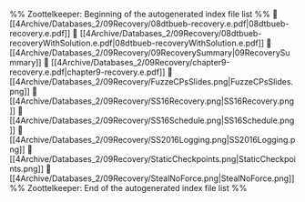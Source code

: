 %% Zoottelkeeper: Beginning of the autogenerated index file list  %%
📄 [[4Archive/Databases_2/09Recovery/08dtbueb-recovery.e.pdf|08dtbueb-recovery.e.pdf]]
📄 [[4Archive/Databases_2/09Recovery/08dtbueb-recoveryWithSolution.e.pdf|08dtbueb-recoveryWithSolution.e.pdf]]
📄 [[4Archive/Databases_2/09Recovery/09RecoverySummary|09RecoverySummary]]
📄 [[4Archive/Databases_2/09Recovery/chapter9-recovery.e.pdf|chapter9-recovery.e.pdf]]
📄 [[4Archive/Databases_2/09Recovery/FuzzeCPsSlides.png|FuzzeCPsSlides.png]]
📄 [[4Archive/Databases_2/09Recovery/SS16Recovery.png|SS16Recovery.png]]
📄 [[4Archive/Databases_2/09Recovery/SS16Schedule.png|SS16Schedule.png]]
📄 [[4Archive/Databases_2/09Recovery/SS2016Logging.png|SS2016Logging.png]]
📄 [[4Archive/Databases_2/09Recovery/StaticCheckpoints.png|StaticCheckpoints.png]]
📄 [[4Archive/Databases_2/09Recovery/StealNoForce.png|StealNoForce.png]]
%% Zoottelkeeper: End of the autogenerated index file list  %%
